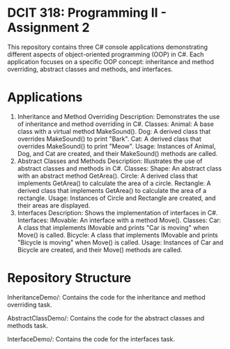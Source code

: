 # DCIT 318: Programming II - Assignment 2

This repository contains three C# console applications demonstrating different aspects of object-oriented programming (OOP) in C#. Each application focuses on a specific OOP concept: inheritance and method overriding, abstract classes and methods, and interfaces.

# Applications

1. Inheritance and Method Overriding
Description: Demonstrates the use of inheritance and method overriding in C#.
Classes:
Animal: A base class with a virtual method MakeSound().
Dog: A derived class that overrides MakeSound() to print "Bark".
Cat: A derived class that overrides MakeSound() to print "Meow".
Usage: Instances of Animal, Dog, and Cat are created, and their MakeSound() methods are called.
2. Abstract Classes and Methods
Description: Illustrates the use of abstract classes and methods in C#.
Classes:
Shape: An abstract class with an abstract method GetArea().
Circle: A derived class that implements GetArea() to calculate the area of a circle.
Rectangle: A derived class that implements GetArea() to calculate the area of a rectangle.
Usage: Instances of Circle and Rectangle are created, and their areas are displayed.
3. Interfaces
Description: Shows the implementation of interfaces in C#.
Interfaces:
IMovable: An interface with a method Move().
Classes:
Car: A class that implements IMovable and prints "Car is moving" when Move() is called.
Bicycle: A class that implements IMovable and prints "Bicycle is moving" when Move() is called.
Usage: Instances of Car and Bicycle are created, and their Move() methods are called.

# Repository Structure
InheritanceDemo/: Contains the code for the inheritance and method overriding task.

AbstractClassDemo/: Contains the code for the abstract classes and methods task.

InterfaceDemo/: Contains the code for the interfaces task.
